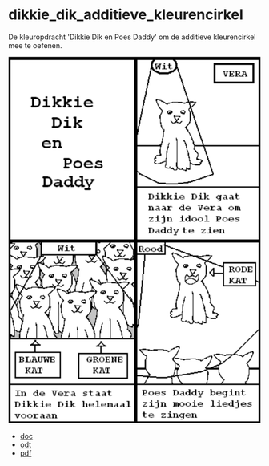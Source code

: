# dikkie_dik_additieve_kleurencirkel

De kleuropdracht 'Dikkie Dik en Poes Daddy' om de additieve kleurencirkel mee te oefenen.

![](dikkie_dik_en_poes_daddy_1.png)

 * [doc](dikkie_dik_en_poes_daddy.doc)
 * [odt](dikkie_dik_en_poes_daddy.odt)
 * [pdf](dikkie_dik_en_poes_daddy.pdf)
